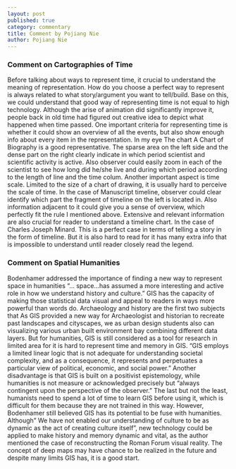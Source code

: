 ```yaml
---
layout: post
published: true
category: commentary
title: Comment by Pojiang Nie
author: Pojiang Nie
---
```

### Comment on Cartographies of Time
Before talking about ways to represent time, it crucial to understand the meaning of representation. How do you choose a perfect way to represent is always related to what story/argument you want to tell/build. Base on this, we could understand that good way of representing time is not equal to high technology. Although the arise of animation did significantly improve it, people back in old time had figured out creative idea to depict what happened when time passed. One important criteria for representing time is whether it could show an overview of all the events, but also show enough info about every item in the representation. In my eye The chart A Chart of Biography is a good representative. The sparse area on the left side and the dense part on the right clearly indicate in which period scientist and scientific activity is active. Also observer could easily zoom in each of the scientist to see how long did he/she live and during which period according to the length of line and the time colum. Another important aspect is time scale. Limited to the size of a chart of drawing, it is usually hard to perceive the scale of time. In the case of Manuscript timeline, observer could clear identify which part the fragment of timeline on the left is located in. Also information adjacent to it could give you a sense of overview, which perfectly fit the rule I mentioned above. Extensive and relevant information are also crucial for reader to understand a timeline chart. In the case of Charles Joseph Minard. This is a perfect case in terms of telling a story in the form of timeline. But it is also hard to read for it has many extra info that is impossible to understand until reader closely read the legend.

### Comment on Spatial Humanities
Bodenhamer addressed the importance of finding a new way to represent space in humanities “… space…has assumed a more interesting and active role in how we understand history and culture.” GIS has the capacity of making those statistical data visual and appeal to readers in ways more powerful than words do. Archaeology and history are the first two subjects that As GIS provided a new way for Archaeologist and historian to recreate past landscapes and cityscapes, we as urban design students also can visualizing various urban built environment bay combining different data layers. But for humanities, GIS is still considered as a tool for research in limited area for it is hard to represent time and memory in GIS. “GIS employs a limited linear logic that is not adequate for understanding societal complexity, and as a consequence, it represents and perpetuates a particular view of political, economic, and social power.” Another disadvantage is that GIS is built on a positivist epistemology, while humanities is not measure or acknowledged precisely but “always contingent upon the perspective of the observer.” The last but not the least, humanists need to spend a lot of time to learn GIS before using it, which is difficult for them because they are not trained in this way. However, Bodenhamer still believed GIS has its potential to be fuse with humanities. Although” We have not enabled our understanding of culture to be as dynamic as the act of creating culture itself”, new technology could be applied to make history and memory dynamic and vital, as the author mentioned the case of reconstructing the Roman Forum visual reality. The concept of deep maps may have chance to be realized in the future and despite many limits GIS has, it is a good start.